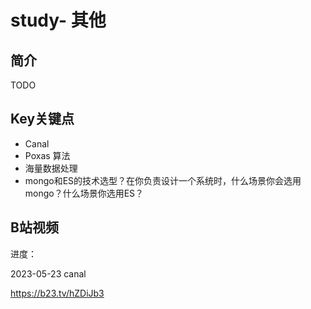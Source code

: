 # study- 其他 #
## 简介





TODO

## Key关键点

- Canal 
- Poxas 算法 
- 海量数据处理
- mongo和ES的技术选型？在你负责设计一个系统时，什么场景你会选用mongo？什么场景你选用ES？





## B站视频

进度：

2023-05-23 canal

https://b23.tv/hZDiJb3



